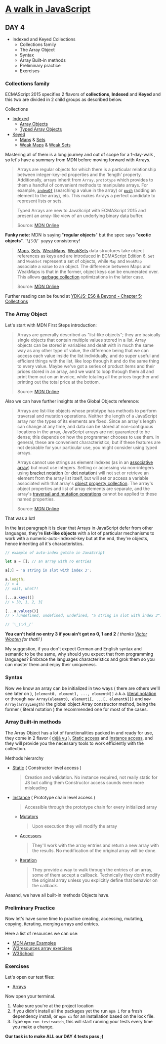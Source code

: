 # [A walk in JavaScript](/README.md)

## DAY 4

- Indexed and Keyed Collections
  - Collections family
  - The Array Object
  - Syntax
  - Array Built-in methods
  - Preliminary practice
  - Exercises

### Collections family

ECMAScript 2015 specifies 2 flavors of **collections**, **Indexed** and **Keyed** and this two are divided in 2 child groups as described below.

Collections

- [Indexed](http://www.ecma-international.org/ecma-262/6.0/#sec-indexed-collections)
  - [Array Objects](http://www.ecma-international.org/ecma-262/6.0/#sec-array-objects)
  - [Typed Array Objects](http://www.ecma-international.org/ecma-262/6.0/#sec-typedarray-objects)
- [Keyed](http://www.ecma-international.org/ecma-262/6.0/#sec-keyed-collection)
  - [Maps](http://www.ecma-international.org/ecma-262/6.0/#sec-map-objects) & [Sets](http://www.ecma-international.org/ecma-262/6.0/#sec-set-objects)
  - [Weak Maps](http://www.ecma-international.org/ecma-262/6.0/#sec-weakmap-objects) & [Weak Sets](http://www.ecma-international.org/ecma-262/6.0/#sec-weakset-objects)

Mastering all of them is a long journey and out of scope for a 1-day-walk , so let's have a summary from MDN before moving forward with Arrays.

> Arrays are regular objects for which there is a particular relationship between integer-key-ed properties and the 'length' property. Additionally, arrays inherit from `Array.prototype` which provides to them a handful of convenient methods to manipulate arrays. For example, [`indexOf`](https://developer.mozilla.org/en-US/docs/Web/JavaScript/Reference/Global_Objects/Array/indexOf) (searching a value in the array) or [`push`](https://developer.mozilla.org/en-US/docs/JavaScript/Reference/Global_Objects/Array/push) (adding an element to the array), etc. This makes Arrays a perfect candidate to represent lists or sets.
>
> Typed Arrays are new to JavaScript with ECMAScript 2015 and present an array-like view of an underlying binary data buffer.
>
> Source: [MDN Online](https://developer.mozilla.org/en-US/docs/Web/JavaScript/Data_structures#Indexed_collections_Arrays_and_typed_Arrays)

**Funky note:**
MDN is saying "**regular objects**" but the spec says "**exotic objects**". ¯\\_(ツ)_/¯ yayyy consistency!

> [Maps](https://developer.mozilla.org/en-US/docs/Web/JavaScript/Reference/Global_Objects/Map), [Sets](https://developer.mozilla.org/en-US/docs/Web/JavaScript/Reference/Global_Objects/Set), [WeakMaps](https://developer.mozilla.org/en-US/docs/Web/JavaScript/Reference/Global_Objects/WeakMap), [WeakSets](https://developer.mozilla.org/en-US/docs/Web/JavaScript/Reference/Global_Objects/WeakSet) data structures take object references as keys and are introduced in ECMAScript Edition 6. `Set` and `WeakSet` represent a set of objects, while `Map` and `WeakMap` associate a value to an object. The difference between Maps and WeakMaps is that in the former, object keys can be enumerated over. This allows [garbage collection](https://developer.mozilla.org/en-US/docs/Web/JavaScript/Memory_Management#Garbage_collection) optimizations in the latter case.
>
> Source: [MDN Online](https://developer.mozilla.org/en-US/docs/Web/JavaScript/Data_structures#Keyed_collections_Maps_Sets_WeakMaps_WeakSets)

Further reading can be found at [YDKJS: ES6 & Beyond - Chapter 5: Collections](https://github.com/getify/You-Dont-Know-JS/blob/1st-ed/es6%20%26%20beyond/ch5.md#chapter-5-collections)

### The Array Object

Let's start with MDN First Steps introduction:

> Arrays are generally described as "list-like objects"; they are basically single objects that contain multiple values stored in a list. Array objects can be stored in variables and dealt with in much the same way as any other type of value, the difference being that we can access each value inside the list individually, and do super useful and efficient things with the list, like loop through it and do the same thing to every value. Maybe we've got a series of product items and their prices stored in an array, and we want to loop through them all and print them out on an invoice, while totaling all the prices together and printing out the total price at the bottom.
>
> Source: [MDN Online](https://developer.mozilla.org/en-US/docs/Learn/JavaScript/First_steps/Arrays)

Also we can have further insights at the Global Objects reference:

> Arrays are list-like objects whose prototype has methods to perform traversal and mutation operations. Neither the length of a JavaScript array nor the types of its elements are fixed. Since an array's length can change at any time, and data can be stored at non-contiguous locations in the array, JavaScript arrays are not guaranteed to be dense; this depends on how the programmer chooses to use them. In general, these are convenient characteristics; but if these features are not desirable for your particular use, you might consider using typed arrays.
>
> Arrays cannot use strings as element indexes (as in an [associative array](https://en.wikipedia.org/wiki/Associative_array)) but must use integers. Setting or accessing via non-integers using [bracket notation](https://developer.mozilla.org/en-US/docs/Web/JavaScript/Guide/Working_with_Objects#Objects_and_properties) (or [dot notation](https://developer.mozilla.org/en-US/docs/Web/JavaScript/Reference/Operators/Property_Accessors)) will not set or retrieve an element from the array list itself, but will set or access a variable associated with that array's [object property collection](https://developer.mozilla.org/en-US/docs/Web/JavaScript/Data_structures#Properties). The array's object properties and list of array elements are separate, and the array's [traversal and mutation operations](https://developer.mozilla.org/en-US/docs/Web/JavaScript/Guide/Indexed_collections#Array_methods) cannot be applied to these named properties.
>
> Source: [MDN Online](https://developer.mozilla.org/en-US/docs/Web/JavaScript/Reference/Global_Objects/Array#Description)

That was a lot!

In the last paragraph it is clear that Arrays in JavaScript defer from other languages, they're **list-like objects** with a lot of particular mechanisms to work with a numeric-auto-indexed-key but at the end, they're objects, hence inheriting all it's characteristics.

```javascript
// example of auto-index gotcha in JavaScript

let a = []; // an array with no entries

a[3] = 'a string in slot with index 3';

a.length;
// > 4
// wait, what?!

[...a.keys()]
// > [0, 1, 2, 3]

[...a.values()]
// > [undefined, undefined, undefined, "a string in slot with index 3"]

// ¯\_(ツ)_/¯

```

**You can't hold no entry 3 if you ain't got no 0, 1 and 2**
*( thanks [Victor Wooten](https://www.youtube.com/watch?v=KoeRB5ZmXkk) for that!! )*

My suggestion, if you don't expect German and English syntax and semantic to be the same, why should you expect that from programming languages? Embrace the languages characteristics and grok them so you can master them and enjoy their uniqueness.

### Syntax

Now we know an array can be initialized in two ways ( there are others we'll see later on ), `[element0, element1, ..., elementN]]` a.k.a. [literal notation](https://developer.mozilla.org/en-US/docs/Web/JavaScript/Guide/Grammar_and_types#Array_literals) or through `new Array(element0, element1[, ...[, elementN]])` and `new Array(arrayLength)` the global object Array constructor method, being the former ( literal notation ) the recommended one for most of the cases.

### Array Built-in methods

The Array Object has a lot of functionalities packed in and ready for use, they come in 2 flavor ( [déjà vu](https://en.wikipedia.org/wiki/D%C3%A9j%C3%A0_vu) ), [Static access](https://developer.mozilla.org/en-US/docs/Web/JavaScript/Reference/Global_Objects/Array#Methods) and [Instance access](https://developer.mozilla.org/en-US/docs/Web/JavaScript/Reference/Global_Objects/Array#Methods_2), and they will provide you the necessary tools to work efficiently with the collection.

Methods hierarchy

- [Static](https://developer.mozilla.org/en-US/docs/Web/JavaScript/Reference/Global_Objects/Array#Methods) ( Constructor level access )
  > Creation and validation.
  > No instance required, not really static for JS but calling them Constructor access sounds even more misleading
- [Instance](https://developer.mozilla.org/en-US/docs/Web/JavaScript/Reference/Global_Objects/Array#Methods_2) ( Prototype chain level access )
  > Accessible through the prototype chain for every initialized array
  - [Mutators](https://developer.mozilla.org/en-US/docs/Web/JavaScript/Reference/Global_Objects/Array#Mutator_methods)
     > Upon execution they will modify the array
  - [Accessors](https://developer.mozilla.org/en-US/docs/Web/JavaScript/Reference/Global_Objects/Array#Accessor_methods)
     > They'll work with the array entries and return a new array with the results. No modification of the original array will be done.
  - [Iteration](https://developer.mozilla.org/en-US/docs/Web/JavaScript/Reference/Global_Objects/Array#Iteration_methods)
     > They provide a way to walk through the entries of an array, some of them accept a callback. Technically they don't modify the original array unless you explicitly define that behavior on the callback.

Aaaand, we have all built-in methods Objects have.

### Preliminary Practice

Now let's have some time to practice creating, accessing, mutating, copying, iterating, merging arrays and entries.

Here a list of resources we can use:

- [MDN Array Examples](https://developer.mozilla.org/en-US/docs/Web/JavaScript/Reference/Global_Objects/Array#Examples)
- [W3resources array exercises](https://www.w3resource.com/javascript-exercises/javascript-array-exercises.php)
- [W3School](https://www.w3schools.com/js/js_arrays.asp)

### Exercises

Let's open our test files:

- [Arrays](/src/day_04/arrays.test.js)

Now open your terminal.

1. Make sure you're at the project location
2. If you didn't install all the packages yet the run `npm i` for a fresh dependency install, or `npm ci` for an installation based on the lock file.
3. Type `npm run test:watch`, this will start running your tests every time you make a change.

**Our task is to make ALL our DAY 4 tests pass ;)**
